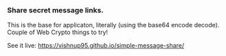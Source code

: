 ### Share secret message links.

This is the base for applicaton, literally (using the base64 encode decode). Couple of Web Crypto things to try!

See it live: https://vishnup95.github.io/simple-message-share/
